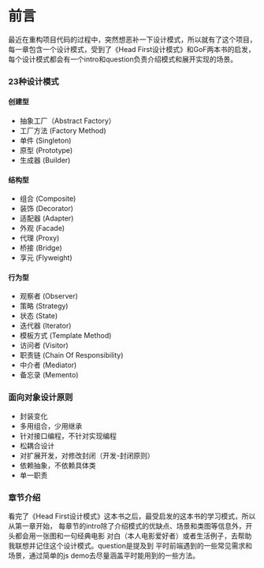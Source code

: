 前言
====

最近在重构项目代码的过程中，突然想恶补一下设计模式，所以就有了这个项目，
每一章包含一个设计模式，受到了《Head First设计模式》和GoF两本书的启发，
每个设计模式都会有一个intro和question负责介绍模式和展开实现的场景。

### 23种设计模式

#### 创建型

* 抽象工厂（Abstract Factory）
* 工厂方法 (Factory Method)
* 单件 (Singleton)
* 原型 (Prototype)
* 生成器 (Builder)

#### 结构型

* 组合 (Composite)
* 装饰 (Decorator)
* 适配器 (Adapter)
* 外观 (Facade)
* 代理 (Proxy)
* 桥接 (Bridge)
* 享元 (Flyweight)

#### 行为型

* 观察者 (Observer)
* 策略 (Strategy)
* 状态 (State)
* 迭代器 (Iterator)
* 模板方式 (Template Method)
* 访问者 (Visitor)
* 职责链 (Chain Of Responsibility)
* 中介者 (Mediator)
* 备忘录 (Memento)

### 面向对象设计原则

* 封装变化
* 多用组合，少用继承
* 针对接口编程，不针对实现编程
* 松耦合设计
* 对扩展开发，对修改封闭（开发-封闭原则）
* 依赖抽象，不依赖具体类
* 单一职责

### 章节介绍

看完了《Head First设计模式》这本书之后，最受启发的这本书的学习模式，所以从第一章开始，
每章节的intro除了介绍模式的优缺点、场景和类图等信息外，开头都会用一张图和一句经典电影
对白（本人电影爱好者）或者生活例子，去帮助我联想并记住这个设计模式。question是提及到
平时前端遇到的一些常见需求和场景，通过简单的js demo去尽量涵盖平时能用到的一些方法。
